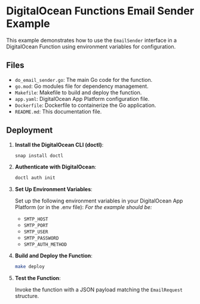 # DigitalOcean Functions Email Sender Example

This example demonstrates how to use the `EmailSender` interface in a DigitalOcean Function using environment variables for configuration.

## Files

- `do_email_sender.go`: The main Go code for the function.
- `go.mod`: Go modules file for dependency management.
- `Makefile`: Makefile to build and deploy the function.
- `app.yaml`: DigitalOcean App Platform configuration file.
- `Dockerfile`: Dockerfile to containerize the Go application.
- `README.md`: This documentation file.

## Deployment

1. **Install the DigitalOcean CLI (doctl)**:

    ```sh
    snap install doctl
    ```

2. **Authenticate with DigitalOcean**:

    ```sh
    doctl auth init
    ```

3. **Set Up Environment Variables**:

    Set up the following environment variables in your DigitalOcean App Platform (or in the .env file):
    _For the example should be:_ 
    - `SMTP_HOST`
    - `SMTP_PORT`
    - `SMTP_USER`
    - `SMTP_PASSWORD`
    - `SMTP_AUTH_METHOD`

4. **Build and Deploy the Function**:

    ```sh
    make deploy
    ```

5. **Test the Function**:

    Invoke the function with a JSON payload matching the `EmailRequest` structure.
